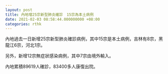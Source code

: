```yaml
---
layout: post
title: 內地增25宗新型肺炎確診　15宗為本土病例
date: 2021-02-03 08:58:44.000000000 +08:00
categories: rthk
---
```


內地過去一日新增25宗新型肺炎確診病例，其中15宗是本土病例，吉林有8宗，黑龍江6宗，河北1宗。

另外，新增12宗無症狀感染病例，其中7宗由境外輸入。

內地累積89619人確診，83400多人康復出院。
